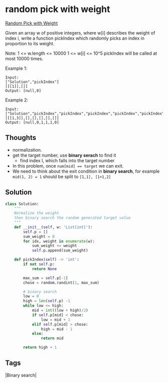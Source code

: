 # random pick with weight

[Random Pick with Weight](https://leetcode.com/problems/random-pick-with-weight)

Given an array w of positive integers, where w\[i\] describes the weight of index i, write a function pickIndex which randomly picks an index in proportion to its weight.

Note: 1 &lt;= w.length &lt;= 10000 1 &lt;= w\[i\] &lt;= 10^5 pickIndex will be called at most 10000 times.

Example 1:

```text
Input: 
["Solution","pickIndex"]
[[[1]],[]]
Output: [null,0]
```

Example 2:

```text
Input: 
["Solution","pickIndex","pickIndex","pickIndex","pickIndex","pickIndex"]
[[[1,3]],[],[],[],[],[]]
Output: [null,0,1,1,1,0]
```

## Thoughts

* normalization.
* get the target number, use **binary serach** to find it
  * find index I, which falls into the target number 
* In this problem, once `num[mid] == target` we can exit. 
* We need to think about the exit condition in **binary search**, for example `mid(1, 2) = 1` should be split to `[1,1], [1+1,2]`

## Solution

```python
class Solution:
    """
    Normalize the weight
    then binary search the random generated target value 
    """
    def __init__(self, w: 'List[int]'):
        self.p = []
        sum_weight = 0
        for idx, weight in enumerate(w):
            sum_weight += weight
            self.p.append(sum_weight)

    def pickIndex(self) -> 'int':
        if not self.p:
            return None

        max_sum = self.p[-1]
        chose = random.randint(1, max_sum)

        # binary search
        low = 0
        high = len(self.p) -1
        while low <= high:
            mid = int((low + high)/2)
            if self.p[mid] < chose:
                low = mid + 1
            elif self.p[mid] > chose:
                high = mid - 1
            else:
                return mid

        return high + 1
```

## Tags

\|Binary search\|

